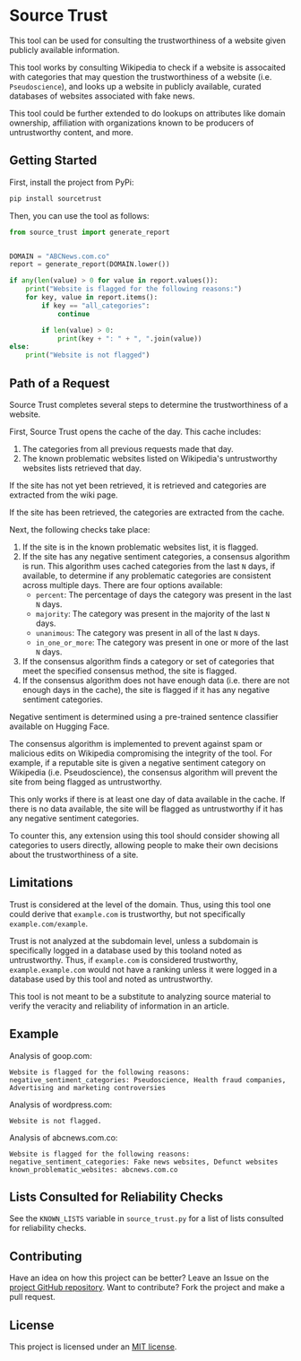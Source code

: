 # Source Trust

This tool can be used for consulting the trustworthiness of a website given publicly available information.

This tool works by consulting Wikipedia to check if a website is assocaited with categories that may question the trustworthiness of a website (i.e. `Pseudoscience`), and looks up a website in publicly available, curated databases of websites associated with fake news.

This tool could be further extended to do lookups on attributes like domain ownership, affiliation with organizations known to be producers of untrustworthy content, and more.

## Getting Started

First, install the project from PyPi:

```bash
pip install sourcetrust
```

Then, you can use the tool as follows:

```python
from source_trust import generate_report


DOMAIN = "ABCNews.com.co"
report = generate_report(DOMAIN.lower())

if any(len(value) > 0 for value in report.values()):
    print("Website is flagged for the following reasons:")
    for key, value in report.items():
        if key == "all_categories":
            continue

        if len(value) > 0:
            print(key + ": " + ", ".join(value))
else:
    print("Website is not flagged")
```

## Path of a Request

Source Trust completes several steps to determine the trustworthiness of a website.

First, Source Trust opens the cache of the day. This cache includes:

1. The categories from all previous requests made that day.
2. The known problematic websites listed on Wikipedia's untrustworthy websites lists retrieved that day.

If the site has not yet been retrieved, it is retrieved and categories are extracted from the wiki page.

If the site has been retrieved, the categories are extracted from the cache.

Next, the following checks take place:

1. If the site is in the known problematic websites list, it is flagged.
2. If the site has any negative sentiment categories, a consensus algorithm is run. This algorithm uses cached categories from the last `N` days, if available, to determine if any problematic categories are consistent across multiple days. There are four options available:
    - `percent`: The percentage of days the category was present in the last `N` days.
    - `majority`: The category was present in the majority of the last `N` days.
    - `unanimous`: The category was present in all of the last `N` days.
    - `in_one_or_more`: The category was present in one or more of the last `N` days.
3. If the consensus algorithm finds a category or set of categories that meet the specified consensus method, the site is flagged.
4. If the consensus algorithm does not have enough data (i.e. there are not enough days in the cache), the site is flagged if it has any negative sentiment categories.

Negative sentiment is determined using a pre-trained sentence classifier available on Hugging Face.

The consensus algorithm is implemented to prevent against spam or malicious edits on Wikipedia compromising the integrity of the tool. For example, if a reputable site is given a negative sentiment category on Wikipedia (i.e. Pseudoscience), the consensus algorithm will prevent the site from being flagged as untrustworthy.

This only works if there is at least one day of data available in the cache. If there is no data available, the site will be flagged as untrustworthy if it has any negative sentiment categories.

To counter this, any extension using this tool should consider showing all categories to users directly, allowing people to make their own decisions about the trustworthiness of a site.

## Limitations

Trust is considered at the level of the domain. Thus, using this tool one could derive that `example.com` is trustworthy, but not specifically `example.com/example`.

Trust is not analyzed at the subdomain level, unless a subdomain is specifically logged in a database used by this tooland noted as untrustworthy. Thus, if `example.com` is considered trustworthy, `example.example.com` would not have a ranking unless it were logged in a database used by this tool and noted as untrustworthy.

This tool is not meant to be a substitute to analyzing source material to verify the veracity and reliability of information in an article.

## Example

Analysis of goop.com:

```
Website is flagged for the following reasons:
negative_sentiment_categories: Pseudoscience, Health fraud companies, Advertising and marketing controversies
```

Analysis of wordpress.com:

```
Website is not flagged.
```

Analysis of abcnews.com.co:

```
Website is flagged for the following reasons:
negative_sentiment_categories: Fake news websites, Defunct websites
known_problematic_websites: abcnews.com.co
```

## Lists Consulted for Reliability Checks

See the `KNOWN_LISTS` variable in `source_trust.py` for a list of lists consulted for reliability checks.

## Contributing

Have an idea on how this project can be better? Leave an Issue on the [project GitHub repository](https://github.com/capjamesg/source-trust). Want to contribute? Fork the project and make a pull request.

## License

This project is licensed under an [MIT license](LICENSE).